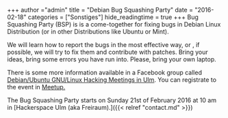 +++
author ="admin"
title = "Debian Bug Squashing Party"
date = "2016-02-18"
categories = ["Sonstiges"]
hide_readingtime = true
+++
Bug Squashing Party (BSP) is is a come-together for fixing bugs in Debian Linux Distribution (or in other Distributions like Ubuntu or Mint).

We will learn how to report the bugs in the most effective way, or , if possible, we will try to fix them and contribute with patches. Bring your ideas, bring some errors you have run into. Please, bring your own laptop.

There is some more information available in a Facebook group called [Debian/Ubuntu GNU/Linux Hacking Meetings in Ulm](https://www.facebook.com/groups/1551713658479995/). You can registrate to the event in [Meetup.](http://www.meetup.com/UlmHackers/events/228552266/)

The Bug Squashing Party starts on Sunday 21st of February 2016 at 10 am in [Hackerspace Ulm (aka Freiraum).]({{< relref "contact.md" >}})
